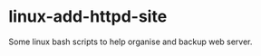 linux-add-httpd-site
====================
Some linux bash scripts to help organise and backup web server.
